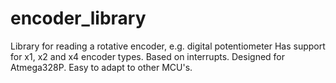 # encoder_library
Library for reading a rotative encoder, e.g. digital potentiometer
Has support for x1, x2 and x4 encoder types. Based on interrupts.
Designed for Atmega328P. Easy to adapt to other MCU's.
